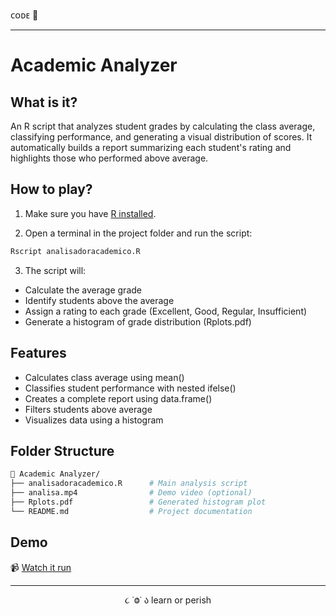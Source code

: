 ᴄᴏᴅᴇ 👾

---

# Academic Analyzer

## What is it?

An R script that analyzes student grades by calculating the class average, classifying performance, and generating a visual distribution of scores. It automatically builds a report summarizing each student's rating and highlights those who performed above average.

## How to play?

1. Make sure you have [R installed](https://cran.r-project.org/).

2. Open a terminal in the project folder and run the script:

```bash
Rscript analisadoracademico.R
```

3. The script will:
- Calculate the average grade
- Identify students above the average
- Assign a rating to each grade (Excellent, Good, Regular, Insufficient)
- Generate a histogram of grade distribution (Rplots.pdf)

## Features

- Calculates class average using mean()
- Classifies student performance with nested ifelse()
- Creates a complete report using data.frame()
- Filters students above average
- Visualizes data using a histogram

## Folder Structure

```bash
📁 Academic Analyzer/
├── analisadoracademico.R      # Main analysis script
├── analisa.mp4                # Demo video (optional)
├── Rplots.pdf                 # Generated histogram plot
└── README.md                  # Project documentation
```

## Demo

📹 [Watch it run](https://drive.google.com/file/d/1HsvFAZC5gf8ZocuVwXS0tbK1pDDNOG24/view?usp=sharing)

---

<p align="center">૮ ˙Ⱉ˙ ა learn or perish</p>
